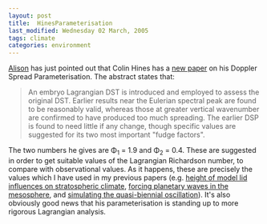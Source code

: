 ```yaml
---
layout: post
title:  HinesParameterisation 
last_modified: Wednesday 02 March, 2005
tags: climate
categories: environment
---
```


[Alison](http://badc.nerc.ac.uk/help/staff/AlisonPamment.html) has just pointed out that Colin Hines has a [new paper](https://doi.org/10.1016/j.jastp.2004.02.005) on his Doppler Spread Parameterisation. The abstract states that:
<blockquote>An embryo Lagrangian DST is introduced and employed to assess the original DST. Earlier results near the Eulerian spectral peak are found to be reasonably valid, whereas those at greater vertical wavenumber are confirmed to have produced too much spreading. The earlier DSP is found to need little if any change, though specific values are suggested for its two most important "fudge factors".
</blockquote>

The two numbers he gives are &Phi;<sub>1</sub> = 1.9 and &Phi;<sub>2</sub> = 0.4. These are suggested in order to get suitable values of the Lagrangian Richardson number, to compare with observational values. As it happens, these are precisely the values which I have used in my previous papers (e.g. [height of model lid influences on stratospheric climate](http://dx.doi.org/10.1029/97JD01771), [forcing planetary waves in the mesosphere](http://dx.doi.org/10.1029/2000GL011984), and [simulating the quasi-biennial oscillation](http://dx.doi.org/10.1256/smsqj.57607)).
It's also obviously good news that his parameterisation is standing up to more
rigorous Lagrangian analysis.
